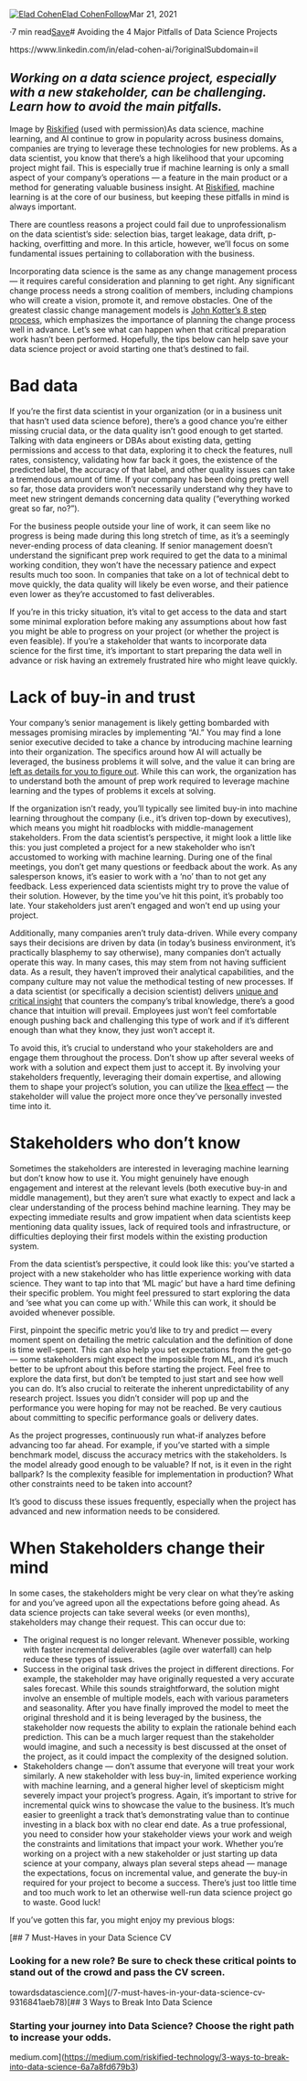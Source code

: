 [![Elad Cohen](https://miro.medium.com/fit/c/96/96/2*X2kzprbLHe9PNAhHMr5EQw.png)](https://elad-cohen.medium.com/?source=post_page-----8132b295bcdb--------------------------------)[Elad Cohen](https://elad-cohen.medium.com/?source=post_page-----8132b295bcdb--------------------------------)[Follow](https://medium.com/m/signin?actionUrl=https%3A%2F%2Fmedium.com%2F_%2Fsubscribe%2Fuser%2F8bcfe8a3d8b&operation=register&redirect=https%3A%2F%2Ftowardsdatascience.com%2Favoiding-the-4-major-pitfalls-of-data-science-projects-8132b295bcdb&user=Elad+Cohen&userId=8bcfe8a3d8b&source=post_page-8bcfe8a3d8b----8132b295bcdb---------------------follow_byline-----------)Mar 21, 2021

·7 min read[Save](https://medium.com/m/signin?actionUrl=https%3A%2F%2Fmedium.com%2F_%2Fbookmark%2Fp%2F8132b295bcdb&operation=register&redirect=https%3A%2F%2Ftowardsdatascience.com%2Favoiding-the-4-major-pitfalls-of-data-science-projects-8132b295bcdb&source=--------------------------bookmark_header-----------)# Avoiding the 4 Major Pitfalls of Data Science Projects

<person role="Deputy Vice President">
https://www.linkedin.com/in/elad-cohen-ai/?originalSubdomain=il
</person>

## *Working on a data science project, especially with a new stakeholder, can be challenging. Learn how to avoid the main pitfalls.*

![]()Image by [Riskified](https://www.riskified.com/) (used with permission)As data science, machine learning, and AI continue to grow in popularity across business domains, companies are trying to leverage these technologies for new problems. As a data scientist, you know that there’s a high likelihood that your upcoming project might fail. This is especially true if machine learning is only a small aspect of your company’s operations — a feature in the main product or a method for generating valuable business insight. At [Riskified](https://medium.com/riskified-technology), machine learning is at the core of our business, but keeping these pitfalls in mind is always important.

There are countless reasons a project could fail due to unprofessionalism on the data scientist’s side: selection bias, target leakage, data drift, p-hacking, overfitting and more. In this article, however, we’ll focus on some fundamental issues pertaining to collaboration with the business.

Incorporating data science is the same as any change management process — it requires careful consideration and planning to get right. Any significant change process needs a strong coalition of members, including champions who will create a vision, promote it, and remove obstacles. One of the greatest classic change management models is [John Kotter’s 8 step process](https://cio-wiki.org/wiki/Kotter%27s_8-Step_Change_Model), which emphasizes the importance of planning the change process well in advance. Let’s see what can happen when that critical preparation work hasn’t been performed. Hopefully, the tips below can help save your data science project or avoid starting one that’s destined to fail.

# Bad data

If you’re the first data scientist in your organization (or in a business unit that hasn’t used data science before), there’s a good chance you’re either missing crucial data, or the data quality isn’t good enough to get started. Talking with data engineers or DBAs about existing data, getting permissions and access to that data, exploring it to check the features, null rates, consistency, validating how far back it goes, the existence of the predicted label, the accuracy of that label, and other quality issues can take a tremendous amount of time. If your company has been doing pretty well so far, those data providers won’t necessarily understand why they have to meet new stringent demands concerning data quality (“everything worked great so far, no?”).

For the business people outside your line of work, it can seem like no progress is being made during this long stretch of time, as it’s a seemingly never-ending process of data cleaning. If senior management doesn’t understand the significant prep work required to get the data to a minimal working condition, they won’t have the necessary patience and expect results much too soon. In companies that take on a lot of technical debt to move quickly, the data quality will likely be even worse, and their patience even lower as they’re accustomed to fast deliverables.

If you’re in this tricky situation, it’s vital to get access to the data and start some minimal exploration before making any assumptions about how fast you might be able to progress on your project (or whether the project is even feasible). If you’re a stakeholder that wants to incorporate data science for the first time, it’s important to start preparing the data well in advance or risk having an extremely frustrated hire who might leave quickly.

# Lack of buy-in and trust

Your company’s senior management is likely getting bombarded with messages promising miracles by implementing “AI.” You may find a lone senior executive decided to take a chance by introducing machine learning into their organization. The specifics around how AI will actually be leveraged, the business problems it will solve, and the value it can bring are [left as details for you to figure out](https://medium.com/riskified-technology/how-we-choose-what-to-research-57acb835fdd7). While this can work, the organization has to understand both the amount of prep work required to leverage machine learning and the types of problems it excels at solving.

If the organization isn’t ready, you’ll typically see limited buy-in into machine learning throughout the company (i.e., it’s driven top-down by executives), which means you might hit roadblocks with middle-management stakeholders. From the data scientist’s perspective, it might look a little like this: you just completed a project for a new stakeholder who isn’t accustomed to working with machine learning. During one of the final meetings, you don’t get many questions or feedback about the work. As any salesperson knows, it’s easier to work with a ‘no’ than to not get any feedback. Less experienced data scientists might try to prove the value of their solution. However, by the time you’ve hit this point, it’s probably too late. Your stakeholders just aren’t engaged and won’t end up using your project.

Additionally, many companies aren’t truly data-driven. While every company says their decisions are driven by data (in today’s business environment, it’s practically blasphemy to say otherwise), many companies don’t actually operate this way. In many cases, this may stem from not having sufficient data. As a result, they haven’t improved their analytical capabilities, and the company culture may not value the methodical testing of new processes. If a data scientist (or specifically a decision scientist) delivers [unique and critical insight](https://medium.com/riskified-technology/data-vs-insight-the-thin-line-between-good-and-bad-reports-91997d5e9cd) that counters the company’s tribal knowledge, there’s a good chance that intuition will prevail. Employees just won’t feel comfortable enough pushing back and challenging this type of work and if it’s different enough than what they know, they just won’t accept it.

To avoid this, it’s crucial to understand who your stakeholders are and engage them throughout the process. Don’t show up after several weeks of work with a solution and expect them just to accept it. By involving your stakeholders frequently, leveraging their domain expertise, and allowing them to shape your project’s solution, you can utilize the [Ikea effect](https://en.wikipedia.org/wiki/IKEA_effect) — the stakeholder will value the project more once they’ve personally invested time into it.

# Stakeholders who don’t know

Sometimes the stakeholders are interested in leveraging machine learning but don’t know how to use it. You might genuinely have enough engagement and interest at the relevant levels (both executive buy-in and middle management), but they aren’t sure what exactly to expect and lack a clear understanding of the process behind machine learning. They may be expecting immediate results and grow impatient when data scientists keep mentioning data quality issues, lack of required tools and infrastructure, or difficulties deploying their first models within the existing production system.

From the data scientist’s perspective, it could look like this: you’ve started a project with a new stakeholder who has little experience working with data science. They want to tap into that ‘ML magic’ but have a hard time defining their specific problem. You might feel pressured to start exploring the data and ‘see what you can come up with.’ While this can work, it should be avoided whenever possible.

<quote label="metric">
First, pinpoint the specific metric you’d like to try and predict — every moment spent on detailing the metric calculation and the definition of done is time well-spent.
</quote>
This can also help you set expectations from the get-go — some stakeholders might expect the impossible from ML, and it’s much better to be upfront about this before starting the project. Feel free to explore the data first, but don’t be tempted to just start and see how well you can do. It’s also crucial to reiterate the inherent unpredictability of any research project. Issues you didn’t consider will pop up and the performance you were hoping for may not be reached. Be very cautious about committing to specific performance goals or delivery dates.

As the project progresses, continuously run what-if analyzes before advancing too far ahead. For example, if you’ve started with a simple benchmark model, discuss the accuracy metrics with the stakeholders. Is the model already good enough to be valuable? If not, is it even in the right ballpark? Is the complexity feasible for implementation in production? What other constraints need to be taken into account?

It’s good to discuss these issues frequently, especially when the project has advanced and new information needs to be considered.

# When Stakeholders change their mind

In some cases, the stakeholders might be very clear on what they’re asking for and you’ve agreed upon all the expectations before going ahead. As data science projects can take several weeks (or even months), stakeholders may change their request. This can occur due to:

* The original request is no longer relevant. Whenever possible, working with faster incremental deliverables (agile over waterfall) can help reduce these types of issues.
* Success in the original task drives the project in different directions. For example, the stakeholder may have originally requested a very accurate sales forecast. While this sounds straightforward, the solution might involve an ensemble of multiple models, each with various parameters and seasonality. After you have finally improved the model to meet the original threshold and it is being leveraged by the business, the stakeholder now requests the ability to explain the rationale behind each prediction. This can be a much larger request than the stakeholder would imagine, and such a necessity is best discussed at the onset of the project, as it could impact the complexity of the designed solution.
* Stakeholders change — don’t assume that everyone will treat your work similarly. A new stakeholder with less buy-in, limited experience working with machine learning, and a general higher level of skepticism might severely impact your project’s progress. Again, it’s important to strive for incremental quick wins to showcase the value to the business. It’s much easier to greenlight a track that’s demonstrating value than to continue investing in a black box with no clear end date.
As a true professional, you need to consider how your stakeholder views your work and weigh the constraints and limitations that impact your work. Whether you’re working on a project with a new stakeholder or just starting up data science at your company, always plan several steps ahead — manage the expectations, focus on incremental value, and generate the buy-in required for your project to become a success. There’s just too little time and too much work to let an otherwise well-run data science project go to waste. Good luck!

If you’ve gotten this far, you might enjoy my previous blogs:

[## 7 Must-Haves in your Data Science CV

### Looking for a new role? Be sure to check these critical points to stand out of the crowd and pass the CV screen.

towardsdatascience.com](/7-must-haves-in-your-data-science-cv-9316841aeb78)[## 3 Ways to Break Into Data Science

### Starting your journey into Data Science? Choose the right path to increase your odds.

medium.com](https://medium.com/riskified-technology/3-ways-to-break-into-data-science-6a7a8fd679b3)
